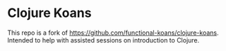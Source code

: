 # Clojure Koans

This repo is a fork of https://github.com/functional-koans/clojure-koans. Intended to help with assisted sessions on introduction to Clojure.
